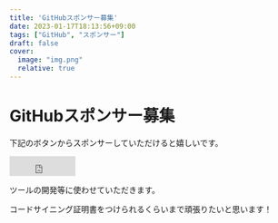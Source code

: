 ```yaml
---
title: 'GitHubスポンサー募集'
date: 2023-01-17T18:13:56+09:00
tags: ["GitHub", "スポンサー"]
draft: false
cover:
  image: "img.png"
  relative: true
---
```


# GitHubスポンサー募集
下記のボタンからスポンサーしていただけると嬉しいです。

<iframe src="https://github.com/sponsors/kenjinote/button" title="Sponsor kenjinote" height="35" width="116" style="border: 0;"></iframe>

ツールの開発等に使わせていただきます。

コードサイニング証明書をつけられるくらいまで頑張りたいと思います！